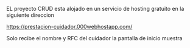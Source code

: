 EL proyecto CRUD esta alojado en un servicio de hosting gratuito
en la siguiente direccion

https://prestacion-cuidador.000webhostapp.com/

Solo recibe el nombre y RFC del cuidador
la pantalla de inicio muestra 
